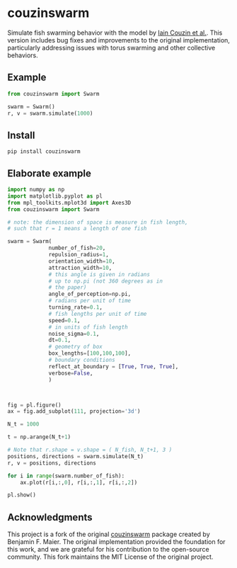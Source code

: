 # couzinswarm

Simulate fish swarming behavior with the model by [Iain Couzin et al.](https://www.sciencedirect.com/science/article/pii/S0022519302930651). This version includes bug fixes and improvements to the original implementation, particularly addressing issues with torus swarming and other collective behaviors.

## Example

```python
from couzinswarm import Swarm

swarm = Swarm()
r, v = swarm.simulate(1000)
```

## Install

    pip install couzinswarm

## Elaborate example

```python
import numpy as np
import matplotlib.pyplot as pl
from mpl_toolkits.mplot3d import Axes3D
from couzinswarm import Swarm

# note: the dimension of space is measure in fish length,
# such that r = 1 means a length of one fish

swarm = Swarm(
             number_of_fish=20,
             repulsion_radius=1,
             orientation_width=10,
             attraction_width=10,
             # this angle is given in radians
             # up to np.pi (not 360 degrees as in
             # the paper)
             angle_of_perception=np.pi,
             # radians per unit of time
             turning_rate=0.1,
             # fish lengths per unit of time
             speed=0.1,
             # in units of fish length
             noise_sigma=0.1,
             dt=0.1,
             # geometry of box
             box_lengths=[100,100,100],
             # boundary conditions
             reflect_at_boundary = [True, True, True],
             verbose=False,
             )



fig = pl.figure()
ax = fig.add_subplot(111, projection='3d')

N_t = 1000

t = np.arange(N_t+1)

# Note that r.shape = v.shape = ( N_fish, N_t+1, 3 )
positions, directions = swarm.simulate(N_t)
r, v = positions, directions

for i in range(swarm.number_of_fish):
    ax.plot(r[i,:,0], r[i,:,1], r[i,:,2])

pl.show()
```

## Acknowledgments

This project is a fork of the original [couzinswarm](https://github.com/benmaier/couzinswarm) package created by Benjamin F. Maier. The original implementation provided the foundation for this work, and we are grateful for his contribution to the open-source community. This fork maintains the MIT License of the original project.

